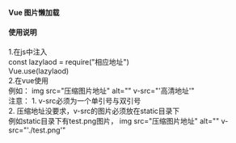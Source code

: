 #### Vue 图片懒加载


#### 使用说明
   1.在js中注入  
      const lazylaod = require("相应地址")</br>
      Vue.use(lazylaod)</br>
   2.在vue使用</br>
       例如：  img src="压缩图片地址" alt="" v-src="'高清地址'"</br>
              注意：  1. v-src必须为一个单引号与双引号</br>
                     2. 压缩地址没要求，v-src的图片必须放在static目录下</br>
                     例如static目录下有test.png图片， img src="压缩图片地址" alt="" v-src="'./test.png'"</br>


